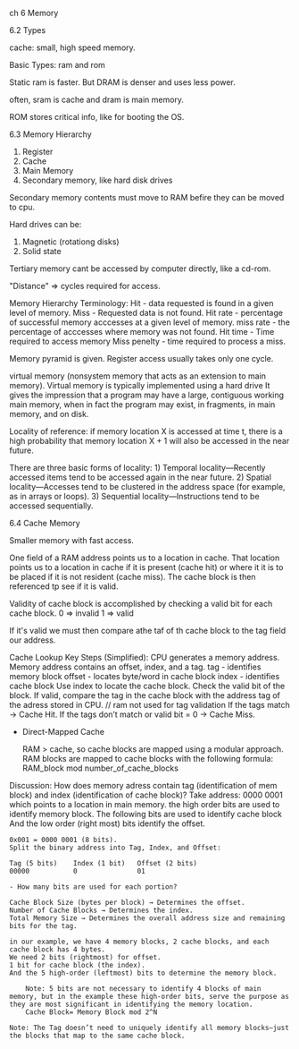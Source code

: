 
ch 6 Memory

6.2 Types

cache: small, high speed memory.

Basic Types: ram and rom

Static ram is faster.
But DRAM is denser and uses less power.

often, sram is cache and dram is main memory.

ROM stores critical info, like for booting the OS.

6.3 Memory Hierarchy

1) Register
2) Cache
3) Main Memory
4) Secondary memory, like hard disk drives

Secondary memory contents must move to RAM befire they can be moved to cpu.

Hard drives can be:
1) Magnetic (rotationg disks)
2) Solid state

Tertiary memory cant be accessed by computer directly, like a cd-rom.

"Distance" => cycles required for access.


Memory Hierarchy Terminology:
    Hit - data requested is found in a given level of memory.
    Miss - Requested data is not found.
    Hit rate - percentage of successful memory acccesses at a given level of memory.
    miss rate - the percentage of acccesses where memory was not found.
    Hit time - Time required to access memory
    Miss penelty - time required to process a miss.


Memory pyramid is given. Register access usually takes only one cycle.

virtual memory (nonsystem memory that acts as an extension to main memory). 
Virtual memory is typically implemented using a hard drive
It gives the impression that a program may have a large, contiguous working main memory, when in fact the program may exist, in fragments, in main memory, and on disk.

Locality of reference: if memory location X is accessed at time t, there is a high probability that memory location X + 1 will also be accessed in the near future.

There are three basic forms of locality:
    1) Temporal locality—Recently accessed items tend to be accessed again in the near future.
    2) Spatial locality—Accesses tend to be clustered in the address space (for example, as in arrays or loops).
    3) Sequential locality—Instructions tend to be accessed sequentially.

6.4   Cache Memory
 
 Smaller memory with fast access.

One field of a RAM address points us to a location in cache.
That location points us to a location in cache if it is present (cache hit) or where it it is to be placed if it is
not resident (cache miss).
The cache block is then referenced tp see if it is valid.

Validity of cache block is accomplished by checking a valid bit for each cache block.
0 => invalid
1 => valid

If it's valid we must then compare athe taf of th cache block to the tag field our address.

Cache Lookup Key Steps (Simplified):
    CPU generates a memory address.
    Memory address contains an offset, index, and a tag.
        tag - identifies memory block
        offset - locates byte/word in cache block
        index - identifies cache block
    Use index to locate the cache block.
    Check the valid bit of the block.
    If valid, compare the tag in the cache block with the address tag of the adress stored in CPU. // ram not used for tag validation
    If the tags match → Cache Hit.
    If the tags don’t match or valid bit = 0 → Cache Miss.

- Direct-Mapped Cache

    RAM > cache, so cache blocks are mapped using a modular approach.
    RAM blocks are mapped to cache blocks with the following formula: RAM_block mod number_of_cache_blocks


Discussion:
    How does memory adress contain tag (identification of mem block) and index (identification of cache block)? 
    Take address: 0000 0001 which points to a location in main memory.
    the high order bits are used to identify memory block.
    The following bits are used to identify cache block 
    And the low order (right most) bits identify the offset.

    0x001 = 0000 0001 (8 bits).
    Split the binary address into Tag, Index, and Offset:

    Tag (5 bits)	Index (1 bit)	Offset (2 bits)
    00000	        0	            01

    - How many bits are used for each portion?
    
    Cache Block Size (bytes per block) → Determines the offset.
    Number of Cache Blocks → Determines the index.
    Total Memory Size → Determines the overall address size and remaining bits for the tag.

    in our example, we have 4 memory blocks, 2 cache blocks, and each cache block has 4 bytes.
    We need 2 bits (rightmost) for offset.
    1 bit for cache block (the index).
    And the 5 high-order (leftmost) bits to determine the memory block.

        Note: 5 bits are not necessary to identify 4 blocks of main memory, but in the example these high-order bits, serve the purpose as they are most significant in identifying the memory location.
        Cache Block= Memory Block mod 2^N 

    Note: The Tag doesn’t need to uniquely identify all memory blocks—just the blocks that map to the same cache block.


